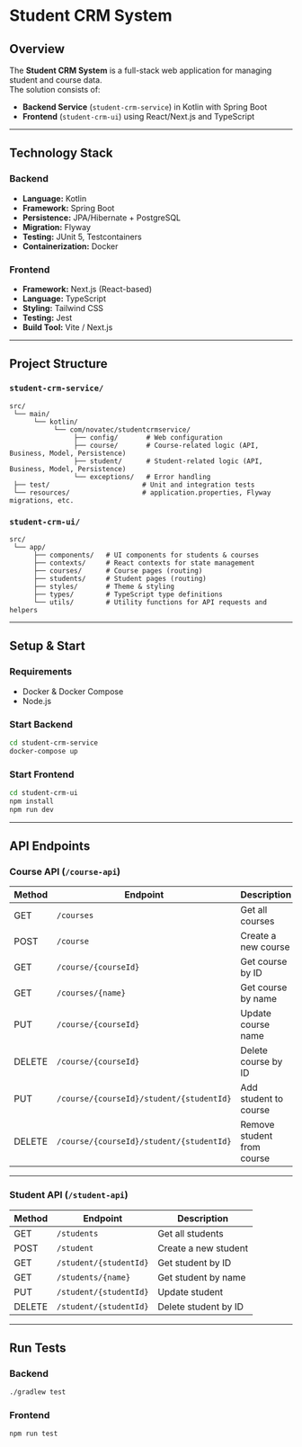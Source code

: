 # Student CRM System

## Overview
The **Student CRM System** is a full-stack web application for managing student and course data.  
The solution consists of:
- **Backend Service** (`student-crm-service`) in Kotlin with Spring Boot
- **Frontend** (`student-crm-ui`) using React/Next.js and TypeScript

---

## Technology Stack

### Backend
- **Language:** Kotlin
- **Framework:** Spring Boot
- **Persistence:** JPA/Hibernate + PostgreSQL
- **Migration:** Flyway
- **Testing:** JUnit 5, Testcontainers
- **Containerization:** Docker

### Frontend
- **Framework:** Next.js (React-based)
- **Language:** TypeScript
- **Styling:** Tailwind CSS
- **Testing:** Jest
- **Build Tool:** Vite / Next.js

---

## Project Structure

### `student-crm-service/`
```
src/
 └── main/
      └── kotlin/
           └── com/novatec/studentcrmservice/
                ├── config/       # Web configuration
                ├── course/       # Course-related logic (API, Business, Model, Persistence)
                ├── student/      # Student-related logic (API, Business, Model, Persistence)
                └── exceptions/   # Error handling
 ├── test/                       # Unit and integration tests
 └── resources/                  # application.properties, Flyway migrations, etc.
```

### `student-crm-ui/`
```
src/
 └── app/
      ├── components/   # UI components for students & courses
      ├── contexts/     # React contexts for state management
      ├── courses/      # Course pages (routing)
      ├── students/     # Student pages (routing)
      ├── styles/       # Theme & styling
      ├── types/        # TypeScript type definitions
      └── utils/        # Utility functions for API requests and helpers
```

---

## Setup & Start

### Requirements
- Docker & Docker Compose
- Node.js

### Start Backend
```bash
cd student-crm-service
docker-compose up
```

### Start Frontend
```bash
cd student-crm-ui
npm install
npm run dev
```

---

## API Endpoints

### Course API (`/course-api`)

| Method | Endpoint                                    | Description                   |
|--------|--------------------------------------------|-------------------------------|
| GET    | `/courses`                                 | Get all courses               |
| POST   | `/course`                                  | Create a new course           |
| GET    | `/course/{courseId}`                       | Get course by ID              |
| GET    | `/courses/{name}`                          | Get course by name            |
| PUT    | `/course/{courseId}`                       | Update course name            |
| DELETE | `/course/{courseId}`                       | Delete course by ID           |
| PUT    | `/course/{courseId}/student/{studentId}`   | Add student to course         |
| DELETE | `/course/{courseId}/student/{studentId}`   | Remove student from course    |

---

### Student API (`/student-api`)

| Method | Endpoint                                    | Description                   |
|--------|--------------------------------------------|-------------------------------|
| GET    | `/students`                                | Get all students              |
| POST   | `/student`                                 | Create a new student          |
| GET    | `/student/{studentId}`                     | Get student by ID             |
| GET    | `/students/{name}`                         | Get student by name           |
| PUT    | `/student/{studentId}`                     | Update student                |
| DELETE | `/student/{studentId}`                     | Delete student by ID          |

---

## Run Tests

### Backend
```bash
./gradlew test
```

### Frontend
```bash
npm run test
```

